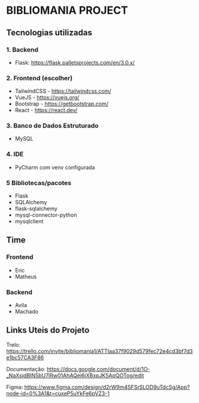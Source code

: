 # BIBLIOMANIA PROJECT
 
## Tecnologias utilizadas
### 1. Backend
- Flask: https://flask.palletsprojects.com/en/3.0.x/

### 2. Frontend (escolher)
- TailwindCSS - https://tailwindcss.com/
- VueJS - https://vuejs.org/
- Bootstrap - https://getbootstrap.com/
- React - https://react.dev/

### 3. Banco de Dados Estruturado
- MySQL 

### 4. IDE
- PyCharm com venv configurada

### 5 Bibliotecas/pacotes
- Flask
- SQLAlchemy
- flask-sqlalchemy
- mysql-connector-python
- mysqlclient

## Time
### Frontend
- Eric
- Matheus

### Backend
- Avila
- Machado

## Links Uteis do Projeto
Trelo: https://trello.com/invite/bibliomania1/ATTIaa37f9029d579fec72e4cd3bf7d3e1bc57CA3F86 

Documentação: https://docs.google.com/document/d/1O-_NaXsjdBIN5bU7lRw01AhAQej6jXBxpJK5ApQOTog/edit

Figma: https://www.figma.com/design/d2rW9m4SFSrSLOD9uTdcSg/App?node-id=0%3A1&t=cuxeP5uYkFe6pVZ3-1
